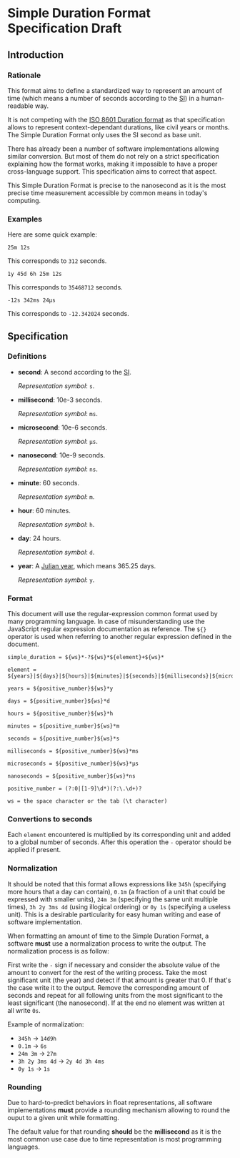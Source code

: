 # Simple Duration Format Specification Draft

## Introduction

### Rationale

This format aims to define a standardized way to represent an amount of time (which means a number of seconds according to the [SI](https://en.wikipedia.org/wiki/International_System_of_Units)) in a human-readable way.

It is not competing with the [ISO 8601 Duration format](https://en.wikipedia.org/wiki/ISO_8601) as that specification allows to represent context-dependant durations, like civil years or months. The Simple Duration Format only uses the SI second as base unit.

There has already been a number of software implementations allowing similar conversion. But most of them do not rely on a strict specification explaining how the format works, making it impossible to have a proper cross-language support. This specification aims to correct that aspect.

This Simple Duration Format is precise to the nanosecond as it is the most precise time measurement accessible by common means in today's computing.

### Examples

Here are some quick example:

```
25m 12s
```

This corresponds to `312` seconds.

```
1y 45d 6h 25m 12s
```

This corresponds to `35468712` seconds.

```
-12s 342ms 24µs
```

This corresponds to `-12.342024` seconds.

## Specification

### Definitions

* **second**: A second according to the [SI](https://en.wikipedia.org/wiki/International_System_of_Units).

  *Representation symbol*: `s`.

* **millisecond**: 10e-3 seconds.

  *Representation symbol*: `ms`.
  
* **microsecond**: 10e-6 seconds.

  *Representation symbol*: `µs`.
  
* **nanosecond**: 10e-9 seconds.

  *Representation symbol*: `ns`.
  
* **minute**: 60 seconds.

  *Representation symbol*: `m`.
  
* **hour**: 60 minutes.

  *Representation symbol*: `h`.
  
* **day**: 24 hours.

  *Representation symbol*: `d`.
  
* **year**: A [Julian year](https://en.wikipedia.org/wiki/Julian_year_(astronomy)), which means 365.25 days.

  *Representation symbol*: `y`.

### Format

This document will use the regular-expression common format used by many programming language. In case of misunderstanding use the JavaScript regular expression documentation as reference. The `${}` operator is used when referring to another regular expression defined in the document.

```
simple_duration = ${ws}*-?${ws}*${element}+${ws}*
```

```
element = ${years}|${days}|${hours}|${minutes}|${seconds}|${milliseconds}|${microseconds}|${nanoseconds}
```

```
years = ${positive_number}${ws}*y
```

```
days = ${positive_number}${ws}*d
```

```
hours = ${positive_number}${ws}*h
```

```
minutes = ${positive_number}${ws}*m
```

```
seconds = ${positive_number}${ws}*s
```

```
milliseconds = ${positive_number}${ws}*ms
```

```
microseconds = ${positive_number}${ws}*µs
```

```
nanoseconds = ${positive_number}${ws}*ns
```

```
positive_number = (?:0|[1-9]\d*)(?:\.\d+)?
```

```
ws = the space character or the tab (\t character)
```

### Convertions to seconds

Each `element` encountered is multiplied by its corresponding unit and added to a global number of seconds. After this operation the `-` operator should be applied if present.

### Normalization

It should be noted that this format allows expressions like `345h` (specifying more hours that a day can contain), `0.1m` (a fraction of a unit that could be expressed with smaller units), `24m 3m` (specifying the same unit multiple times), `3h 2y 3ms 4d` (using illogical ordering) or `0y 1s` (specifying a useless unit). This is a desirable particularity for easy human writing and ease of software implementation.

When formatting an amount of time to the Simple Duration Format, a software **must** use a normalization process to write the output. The normalization process is as follow:

First write the `-` sign if necessary and consider the absolute value of the amount to convert for the rest of the writing process. Take the most significant unit (the year) and detect if that amount is greater that 0. If that's the case write it to the output. Remove the corresponding amount of seconds and repeat for all following units from the most significant to the least significant (the nanosecond). If at the end no element was written at all write `0s`.

Example of normalization:

* `345h` -> `14d9h`
* `0.1m` -> `6s`
* `24m 3m` -> `27m`
* `3h 2y 3ms 4d` -> `2y 4d 3h 4ms`
* `0y 1s` -> `1s`

### Rounding

Due to hard-to-predict behaviors in float representations, all software implementations **must** provide a rounding mechanism allowing to round the ouput to a given unit while formatting.

The default value for that rounding **should** be the **millisecond** as it is the most common use case due to time representation is most programming languages.
